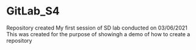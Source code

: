 # GitLab_S4
Repository created
My first session of SD lab conducted on 03/06/2021
This was created for the purpose of showingh a demo of how to create a repository
